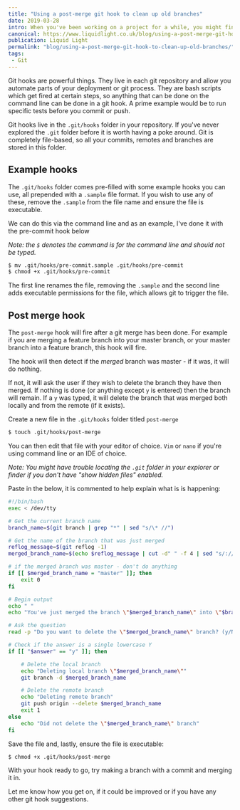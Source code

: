 ```yaml
---
title: "Using a post-merge git hook to clean up old branches"
date: 2019-03-28
intro: When you've been working on a project for a while, you might find you have a few stale branches hanging around. At Liquid Light we have a git hook which tidies up after a merge
canonical: https://www.liquidlight.co.uk/blog/using-a-post-merge-git-hook-to-clean-up-old-branches/
publication: Liquid Light
permalink: "blog/using-a-post-merge-git-hook-to-clean-up-old-branches/"
tags:
 - Git
---
```


Git hooks are powerful things. They live in each git repository and allow you automate parts of your deployment or git process. They are bash scripts which get fired at certain steps, so anything that can be done on the command line can be done in a git hook. A prime example would be to run specific tests before you commit or push.

Git hooks live in the `.git/hooks` folder in your repository. If you've never explored the `.git` folder before it is worth having a poke around. Git is completely file-based, so all your commits, remotes and branches are stored in this folder.

## Example hooks

The `.git/hooks` folder comes pre-filled with some example hooks you can use, all prepended with a `.sample` file format. If you wish to use any of these, remove the `.sample` from the file name and ensure the file is executable.

We can do this via the command line and as an example, I've done it with the pre-commit hook below

_Note: the `$` denotes the command is for the command line and should not be typed._

```bash
$ mv .git/hooks/pre-commit.sample .git/hooks/pre-commit
$ chmod +x .git/hooks/pre-commit
```

The first line renames the file, removing the `.sample` and the second line adds executable permissions for the file, which allows git to trigger the file.

## Post merge hook

The `post-merge` hook will fire after a git merge has been done. For example if you are merging a feature branch into your master branch, or your master branch into a feature branch, this hook will fire.

The hook will then detect if the _merged_ branch was master - if it was, it will do nothing.

If not, it will ask the user if they wish to delete the branch they have then merged. If nothing is done (or anything except `y` is entered) then the branch will remain. If a `y` was typed, it will delete the branch that was merged both locally and from the remote (if it exists).

Create a new file in the `.git/hooks` folder titled `post-merge`

```bash
$ touch .git/hooks/post-merge
```

You can then edit that file with your editor of choice. `Vim` or `nano` if you're using command line or an IDE of choice.

_Note: You might have trouble locating the `.git` folder in your explorer or finder if you don't have "show hidden files" enabled._

Paste in the below, it is commented to help explain what is is happening:

```bash
#!/bin/bash
exec < /dev/tty

# Get the current branch name
branch_name=$(git branch | grep "*" | sed "s/\* //")

# Get the name of the branch that was just merged
reflog_message=$(git reflog -1)
merged_branch_name=$(echo $reflog_message | cut -d" " -f 4 | sed "s/://")

# if the merged branch was master - don't do anything
if [[ $merged_branch_name = "master" ]]; then
	exit 0
fi

# Begin output
echo " "
echo "You've just merged the branch \"$merged_branch_name\" into \"$branch_name\". "

# Ask the question
read -p "Do you want to delete the \"$merged_branch_name\" branch? (y/N) " answer

# Check if the answer is a single lowercase Y
if [[ "$answer" == "y" ]]; then

	# Delete the local branch
	echo "Deleting local branch \"$merged_branch_name\""
	git branch -d $merged_branch_name

	# Delete the remote branch
	echo "Deleting remote branch"
	git push origin --delete $merged_branch_name
	exit 1
else
	echo "Did not delete the \"$merged_branch_name\" branch"
fi
```

Save the file and, lastly, ensure the file is executable:

```bash
$ chmod +x .git/hooks/post-merge
```

With your hook ready to go, try making a branch with a commit and merging it in.

Let me know how you get on, if it could be improved or if you have any other git hook suggestions.
